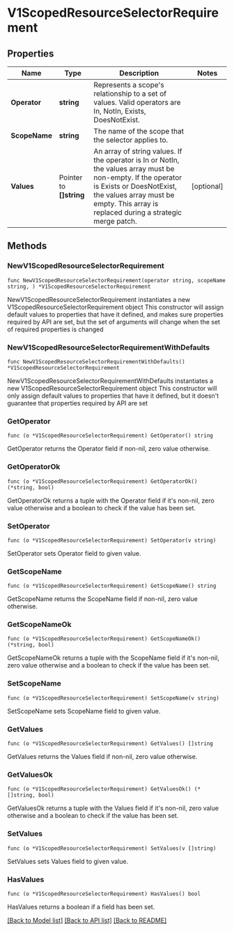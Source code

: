 # V1ScopedResourceSelectorRequirement

## Properties

Name | Type | Description | Notes
------------ | ------------- | ------------- | -------------
**Operator** | **string** | Represents a scope&#39;s relationship to a set of values. Valid operators are In, NotIn, Exists, DoesNotExist. | 
**ScopeName** | **string** | The name of the scope that the selector applies to. | 
**Values** | Pointer to **[]string** | An array of string values. If the operator is In or NotIn, the values array must be non-empty. If the operator is Exists or DoesNotExist, the values array must be empty. This array is replaced during a strategic merge patch. | [optional] 

## Methods

### NewV1ScopedResourceSelectorRequirement

`func NewV1ScopedResourceSelectorRequirement(operator string, scopeName string, ) *V1ScopedResourceSelectorRequirement`

NewV1ScopedResourceSelectorRequirement instantiates a new V1ScopedResourceSelectorRequirement object
This constructor will assign default values to properties that have it defined,
and makes sure properties required by API are set, but the set of arguments
will change when the set of required properties is changed

### NewV1ScopedResourceSelectorRequirementWithDefaults

`func NewV1ScopedResourceSelectorRequirementWithDefaults() *V1ScopedResourceSelectorRequirement`

NewV1ScopedResourceSelectorRequirementWithDefaults instantiates a new V1ScopedResourceSelectorRequirement object
This constructor will only assign default values to properties that have it defined,
but it doesn't guarantee that properties required by API are set

### GetOperator

`func (o *V1ScopedResourceSelectorRequirement) GetOperator() string`

GetOperator returns the Operator field if non-nil, zero value otherwise.

### GetOperatorOk

`func (o *V1ScopedResourceSelectorRequirement) GetOperatorOk() (*string, bool)`

GetOperatorOk returns a tuple with the Operator field if it's non-nil, zero value otherwise
and a boolean to check if the value has been set.

### SetOperator

`func (o *V1ScopedResourceSelectorRequirement) SetOperator(v string)`

SetOperator sets Operator field to given value.


### GetScopeName

`func (o *V1ScopedResourceSelectorRequirement) GetScopeName() string`

GetScopeName returns the ScopeName field if non-nil, zero value otherwise.

### GetScopeNameOk

`func (o *V1ScopedResourceSelectorRequirement) GetScopeNameOk() (*string, bool)`

GetScopeNameOk returns a tuple with the ScopeName field if it's non-nil, zero value otherwise
and a boolean to check if the value has been set.

### SetScopeName

`func (o *V1ScopedResourceSelectorRequirement) SetScopeName(v string)`

SetScopeName sets ScopeName field to given value.


### GetValues

`func (o *V1ScopedResourceSelectorRequirement) GetValues() []string`

GetValues returns the Values field if non-nil, zero value otherwise.

### GetValuesOk

`func (o *V1ScopedResourceSelectorRequirement) GetValuesOk() (*[]string, bool)`

GetValuesOk returns a tuple with the Values field if it's non-nil, zero value otherwise
and a boolean to check if the value has been set.

### SetValues

`func (o *V1ScopedResourceSelectorRequirement) SetValues(v []string)`

SetValues sets Values field to given value.

### HasValues

`func (o *V1ScopedResourceSelectorRequirement) HasValues() bool`

HasValues returns a boolean if a field has been set.


[[Back to Model list]](../README.md#documentation-for-models) [[Back to API list]](../README.md#documentation-for-api-endpoints) [[Back to README]](../README.md)


